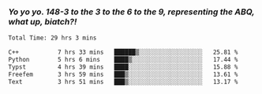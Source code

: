 ### ***Yo yo yo. 148-3 to the 3 to the 6 to the 9, representing the ABQ, what up, biatch?!***

<!--START_SECTION:waka-->

```txt
Total Time: 29 hrs 3 mins

C++           7 hrs 33 mins   ██████▒░░░░░░░░░░░░░░░░░░   25.81 %
Python        5 hrs 6 mins    ████▒░░░░░░░░░░░░░░░░░░░░   17.44 %
Typst         4 hrs 39 mins   ████░░░░░░░░░░░░░░░░░░░░░   15.88 %
Freefem       3 hrs 59 mins   ███▒░░░░░░░░░░░░░░░░░░░░░   13.61 %
Text          3 hrs 51 mins   ███▒░░░░░░░░░░░░░░░░░░░░░   13.17 %
```

<!--END_SECTION:waka-->

<!--
**AJMC2002/AJMC2002** is a ✨ _special_ ✨ repository because its `README.md` (this file) appears on your GitHub profile.

Here are some ideas to get you started:

- 🔭 I’m currently working on ...
- 🌱 I’m currently learning ...
- 👯 I’m looking to collaborate on ...
- 🤔 I’m looking for help with ...
- 💬 Ask me about ...
- 📫 How to reach me: ...
- 😄 Pronouns: ...
- ⚡ Fun fact: ...
-->
